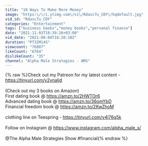 ```yaml
---
title: "10 Ways To Make More Money"
image: "https:\/\/i.ytimg.com\/vi\/Rdasc7u_CDY\/hqdefault.jpg"
vid_id: "Rdasc7u_CDY"
categories: "Entertainment"
tags: ["business books","money books","personal finance"]
date: "2021-11-03T18:39:26+03:00"
vid_date: "2021-08-04T16:20:18Z"
duration: "PT32M14S"
viewcount: "76887"
likeCount: "6764"
dislikeCount: "35"
channel: "Alpha Male Strategies - AMS"
---
```

{% raw %}Check out my Patreon for my latest content - <a rel="nofollow" target="blank" href="https://tinyurl.com/y2ynaljd">https://tinyurl.com/y2ynaljd</a><br /><br />(Check out my 3 books on Amazon)<br />First dating book @ <a rel="nofollow" target="blank" href="https://amzn.to/2HWTOr6">https://amzn.to/2HWTOr6</a><br />Advanced dating book @ <a rel="nofollow" target="blank" href="https://amzn.to/36omYbD">https://amzn.to/36omYbD</a><br />Financial freedom book @ <a rel="nofollow" target="blank" href="https://amzn.to/2KwZhoM">https://amzn.to/2KwZhoM</a><br /><br />clothing line on Teespring - <a rel="nofollow" target="blank" href="https://tinyurl.com/y4l76q5k">https://tinyurl.com/y4l76q5k</a><br /><br />Follow on Instagram @ <a rel="nofollow" target="blank" href="https://www.instagram.com/alpha_male_s/">https://www.instagram.com/alpha_male_s/</a><br /><br />@The Alpha Male Strategies Show #financial{% endraw %}
